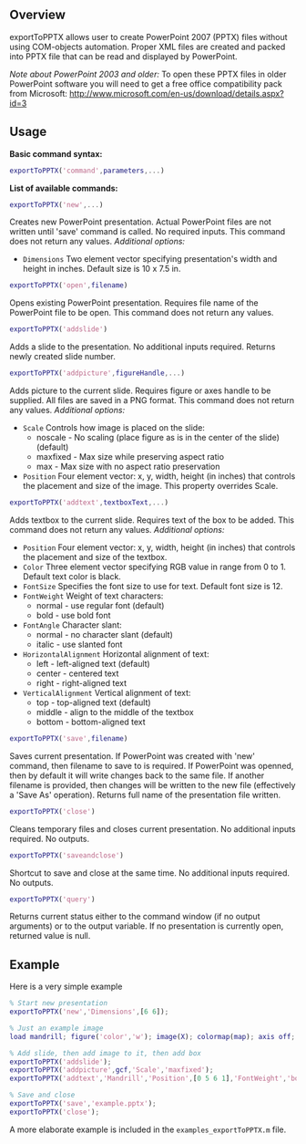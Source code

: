 ## Overview

exportToPPTX allows user to create PowerPoint 2007 (PPTX) files without using COM-objects automation. Proper XML files are created and packed into PPTX file that can be read and displayed by PowerPoint.

*Note about PowerPoint 2003 and older:* To open these PPTX files in older PowerPoint software you will need to get a free office compatibility pack from Microsoft: http://www.microsoft.com/en-us/download/details.aspx?id=3

## Usage

**Basic command syntax:**
```matlab
exportToPPTX('command',parameters,...)
```
    
**List of available commands:**

```matlab
exportToPPTX('new',...)
```

Creates new PowerPoint presentation. Actual PowerPoint files are not written until 'save' command is called. No required inputs. This command does not return any values. *Additional options:*
* `Dimensions` Two element vector specifying presentation's width and height in inches. Default size is 10 x 7.5 in.

```matlab
exportToPPTX('open',filename)
```

Opens existing PowerPoint presentation. Requires file name of the PowerPoint file to be open. This command does not return any values.

```matlab
exportToPPTX('addslide')
```

Adds a slide to the presentation. No additional inputs required. Returns newly created slide number.

```matlab
exportToPPTX('addpicture',figureHandle,...)
```

Adds picture to the current slide. Requires figure or axes handle to be supplied. All files are saved in a PNG format. This command does not return any values. *Additional options:*
* `Scale` Controls how image is placed on the slide:
    * noscale - No scaling (place figure as is in the center of the slide) (default)
    * maxfixed - Max size while preserving aspect ratio
    * max - Max size with no aspect ratio preservation
* `Position` Four element vector: x, y, width, height (in inches) that controls the placement and size of the image. This property overrides Scale.

```matlab
exportToPPTX('addtext',textboxText,...)
```

Adds textbox to the current slide. Requires text of the box to be added. This command does not return any values. *Additional options:*
* `Position` Four element vector: x, y, width, height (in inches) that controls the placement and size of the textbox.
* `Color` Three element vector specifying RGB value in range from 0 to 1. Default text color is black.
* `FontSize` Specifies the font size to use for text. Default font size is 12.
* `FontWeight` Weight of text characters:
    * normal - use regular font (default)
    * bold - use bold font
* `FontAngle` Character slant:
    * normal - no character slant (default)
    * italic - use slanted font
* `HorizontalAlignment` Horizontal alignment of text:
    * left - left-aligned text (default)
    * center - centered text
    * right - right-aligned text
* `VerticalAlignment` Vertical alignment of text:
    * top - top-aligned text (default)
    * middle - align to the middle of the textbox
    * bottom - bottom-aligned text
        
```matlab
exportToPPTX('save',filename)
```

Saves current presentation. If PowerPoint was created with 'new' command, then filename to save to is required. If PowerPoint was openned, then by default it will write changes back to the same file. If another filename is provided, then changes will be written to the new file (effectively a 'Save As' operation). Returns full name of the presentation file written.

```matlab
exportToPPTX('close')
```

Cleans temporary files and closes current presentation. No additional inputs required. No outputs.

```matlab
exportToPPTX('saveandclose')
```

Shortcut to save and close at the same time. No additional inputs required. No outputs.

```matlab
exportToPPTX('query')
```

Returns current status either to the command window (if no output arguments) or to the output variable. If no presentation is currently open, returned value is null.

## Example

Here is a very simple example

```matlab
% Start new presentation
exportToPPTX('new','Dimensions',[6 6]);

% Just an example image
load mandrill; figure('color','w'); image(X); colormap(map); axis off; axis image;

% Add slide, then add image to it, then add box
exportToPPTX('addslide');
exportToPPTX('addpicture',gcf,'Scale','maxfixed');
exportToPPTX('addtext','Mandrill','Position',[0 5 6 1],'FontWeight','bold','HorizontalAlignment','center','VerticalAlignment','bottom');

% Save and close
exportToPPTX('save','example.pptx');
exportToPPTX('close');
```

A more elaborate example is included in the `examples_exportToPPTX.m` file.
